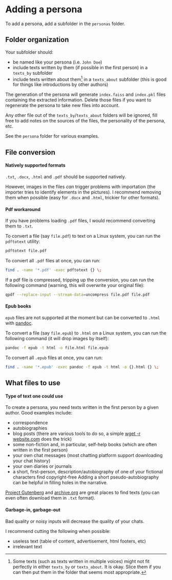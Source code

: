 # Adding a persona

To add a persona, add a subfolder in the `personas` folder.

## Folder organization

Your subfolder should:

* be named like your persona (i.e. `John Doe`)
* include texts written by them (if possible in the first person) in a `texts_by` subfolder
* include texts written about them[^aboutby] in a `texts_about` subfolder (this is good for things like introductions by other authors)

The generation of the persona will generate `index.faiss` and `index.pkl` files containing the extracted information.
Delete those files if you want to regenerate the persona to take new files into account.

Any other file out of the `texts_by`/`texts_about` folders will be ignored, fill free to add notes on the sources of the files, the personality of the persona, etc.

See the `persona` folder for various examples.

[^aboutby]: Some texts (such as texts written in multiple voices) might not fit perfectly in either `texts_by` or `texts_about`.
It is okay. Slice them if you can then put them in the folder that seems most appropriate.

## File conversion

#### Natively supported formats

`.txt`, `.docx`, `.html` and `.pdf` should be supported natively.

However, images in the files *can* trigger problems with importation (the importer tries to identify elements in the pictures).
I recommend removing them when possible (easy for `.docx` and `.html`, trickier for other formats).

#### Pdf workaround

If you have problems loading `.pdf` files, I would recommend converting them to `.txt`.

To convert a file (say `file.pdf`) to text on a Linux system, you can run the `pdftotext` utility:

```bash
pdftotext file.pdf
```

To convert all `.pdf` files at once, you can run:

```bash
find . -name '*.pdf' -exec pdftotext {} \;
```

If a pdf file is compressed, tripping up the conversion, you can run the following command (warning, this will overwrite your original file):

```bash
qpdf --replace-input --stream-data=uncompress file.pdf file.pdf
```

#### Epub books

`epub` files are not supported at the moment but can be converted to `.html` with [pandoc](https://pandoc.org/).

To convert a file (say `file.epub`) to `.html` on a Linux system, you can run the following command (it will drop images by itself):

```bash
pandoc -f epub -t html -o file.html file.epub
```

To convert all `.epub` files at once, you can run:

```bash
find . -name '*.epub' -exec pandoc -f epub -t html -o {}.html {} \;
```

## What files to use

#### Type of text one could use

To create a persona, you need texts written in the first person by a given author.
Good examples include:

* correspondence
* autobiographies
* blog posts (there are various tools to do so, a simple [wget -r website.com](https://askubuntu.com/a/20469/713860) does the trick)
* some non-fiction and, in particular, self-help books (which are often written in the first person)
* your own chat messages (most chatting platform support downloading your chat history)
* your own diaries or journals
* a short, first-person, description/autobiography of one of your fictional characters
find copyright-free 
Adding a short pseudo-autobiography can be helpful in filling holes in the narrative.

[Project Gutenberg](https://www.gutenberg.org/) and [archive.org](https://archive.org/) are great places to find texts (you can even often download them in `.txt` format).

#### Garbage-in, garbage-out

Bad quality or noisy inputs will decrease the quality of your chats.

I recommend cutting the following when possible:

* useless text (table of content, advertisement, html footers, etc)
* irrelevant text

